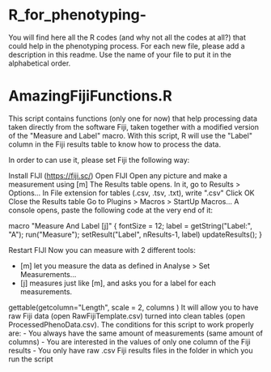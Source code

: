 # R_for_phenotyping-
You will find here all the R codes (and why not all the codes at all?) that could help in the phenotyping process. For each new file, please add a description in this readme. Use the name of your file to put it in the alphabetical order.

# AmazingFijiFunctions.R
	
This script contains functions (only one for now) that help processing data taken directly from the software Fiji,
taken together with a modified version of the "Measure and Label" macro. With this script, R will use the "Label" column
in the Fiji results table to know how to process the data.
	
In order to can use it, please set Fiji the following way:

Install FIJI (https://fiji.sc/)
Open FIJI
Open any picture and make a measurement using [m]
The Results table opens. In it, go to Results > Options...
In File extension for tables (.csv, .tsv, .txt), write ".csv"
Click OK
Close the Results table
Go to Plugins > Macros > StartUp Macros...
A console opens, paste the following code at the very end of it:

macro "Measure And Label [j]" {
	fontSize = 12;
	label = getString("Label:", "A");
	run("Measure");
	setResult("Label", nResults-1, label)
	updateResults();
}

Restart FIJI
Now you can measure with 2 different tools:
 - [m] let you measure the data as defined in Analyse > Set Measurements...
 - [j] measures just like [m], and asks you for a label for each measurements.

gettable(getcolumn="Length", scale = 2, columns )
	It will allow you to have raw Fiji data (open RawFijiTemplate.csv) turned into
	clean tables (open ProcessedPhenoData.csv).
	The conditions for this script to work properly are:
	 - You always have the same amount of measurements (same amount of columns)
	 - You are interested in the values of only one column of the Fiji results 
	 - You only have raw .csv Fiji results files in the folder in which you run the script
